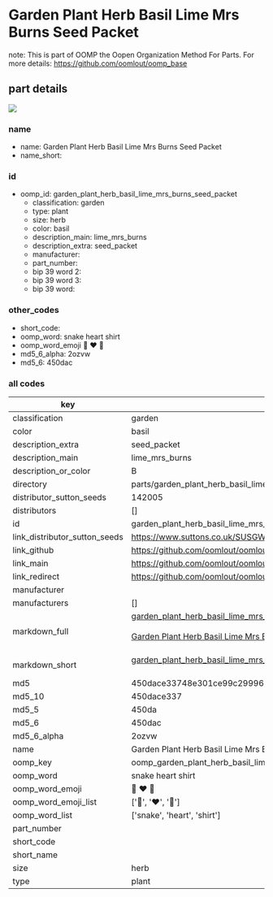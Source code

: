 # Garden Plant Herb Basil Lime Mrs Burns Seed Packet  

note: This is part of OOMP the Oopen Organization Method For Parts. For more details: https://github.com/oomlout/oomp_base

##  part details
[![](image_600.jpg)](image.jpg)  







### name
* name: Garden Plant Herb Basil Lime Mrs Burns Seed Packet
* name_short: 
### id
* oomp_id: garden_plant_herb_basil_lime_mrs_burns_seed_packet
  * classification: garden
  * type: plant
  * size: herb
  * color: basil
  * description_main: lime_mrs_burns
  * description_extra: seed_packet
  * manufacturer: 
  * part_number: 
  * bip 39 word 2: 
  * bip 39 word 3: 
  * bip 39 word: 

### other_codes
* short_code: 
* oomp_word: snake heart shirt
* oomp_word_emoji :snake: :heart: :shirt:
* md5_6_alpha: 2ozvw
* md5_6: 450dac









### all codes 
| key | value |  
| --- | --- |  
| classification | garden |  
| color | basil |  
| description_extra | seed_packet |  
| description_main | lime_mrs_burns |  
| description_or_color | B  |  
| directory | parts/garden_plant_herb_basil_lime_mrs_burns_seed_packet |  
| distributor_sutton_seeds | 142005 |  
| distributors | [] |  
| id | garden_plant_herb_basil_lime_mrs_burns_seed_packet |  
| link_distributor_sutton_seeds | https://www.suttons.co.uk/SUSGWE46/basil-lime-mrs-burns-seeds-for-pollinators_mh-52300 |  
| link_github | https://github.com/oomlout/oomlout_oomp_version_1_messy/tree/main/parts/garden_plant_herb_basil_lime_mrs_burns_seed_packet |  
| link_main | https://github.com/oomlout/oomlout_oomp_version_1_messy/tree/main/parts/garden_plant_herb_basil_lime_mrs_burns_seed_packet |  
| link_redirect | https://github.com/oomlout/oomlout_oomp_version_1_messy/tree/main/parts/garden_plant_herb_basil_lime_mrs_burns_seed_packet |  
| manufacturer |  |  
| manufacturers | [] |  
| markdown_full | [garden_plant_herb_basil_lime_mrs_burns_seed_packet](none)<br>[](none)<br>[Garden Plant Herb Basil Lime Mrs Burns Seed Packet](none)<br><br> |  
| markdown_short | [garden_plant_herb_basil_lime_mrs_burns_seed_packet](none)<br><br> |  
| md5 | 450dace33748e301ce99c2999682dc0e |  
| md5_10 | 450dace337 |  
| md5_5 | 450da |  
| md5_6 | 450dac |  
| md5_6_alpha | 2ozvw |  
| name | Garden Plant Herb Basil Lime Mrs Burns Seed Packet |  
| oomp_key | oomp_garden_plant_herb_basil_lime_mrs_burns_seed_packet |  
| oomp_word | snake heart shirt |  
| oomp_word_emoji | :snake: :heart: :shirt: |  
| oomp_word_emoji_list | [':snake:', ':heart:', ':shirt:'] |  
| oomp_word_list | ['snake', 'heart', 'shirt'] |  
| part_number |  |  
| short_code |  |  
| short_name |  |  
| size | herb |  
| type | plant |  
